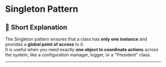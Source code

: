 # Singleton Pattern
## 📖 Short Explanation
The Singleton pattern ensures that a class has **only one instance** and provides a **global point of access** to it.  
It is useful when you need exactly **one object to coordinate actions** across the system, like a configuration manager, logger, or a "President" class.

---
